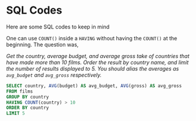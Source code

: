 # SQL Codes 

Here are some SQL codes to keep in mind

One can use `COUNT()` inside a `HAVING` without having the `COUNT()` at the beginning. The question was, 

*Get the country, average budget, and average gross take of countries that have made more than 10 films. Order the result by country name, and limit the number of results displayed to 5. You should alias the averages as `avg_budget` and `avg_gross` respectively.*

```sql
SELECT country, AVG(budget) AS avg_budget, AVG(gross) AS avg_gross
FROM films
GROUP BY country
HAVING COUNT(country) > 10
ORDER BY country
LIMIT 5
```

